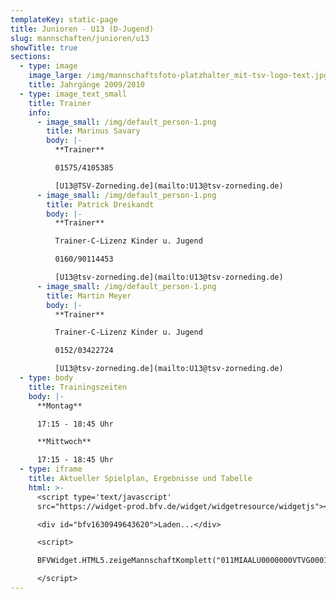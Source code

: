 ```yaml
---
templateKey: static-page
title: Junioren - U13 (D-Jugend)
slug: mannschaften/junioren/u13
showTitle: true
sections:
  - type: image
    image_large: /img/mannschaftsfoto-platzhalter_mit-tsv-logo-text.jpg
    title: Jahrgänge 2009/2010
  - type: image_text_small
    title: Trainer
    info:
      - image_small: /img/default_person-1.png
        title: Marinus Savary
        body: |-
          **Trainer**

          01575/4105385

          [U13@TSV-Zorneding.de](mailto:U13@tsv-zorneding.de)
      - image_small: /img/default_person-1.png
        title: Patrick Dreikandt
        body: |-
          **Trainer**

          Trainer-C-Lizenz Kinder u. Jugend

          0160/90114453

          [U13@tsv-zorneding.de](mailto:U13@tsv-zorneding.de)
      - image_small: /img/default_person-1.png
        title: Martin Meyer
        body: |-
          **Trainer**

          Trainer-C-Lizenz Kinder u. Jugend

          0152/03422724

          [U13@tsv-zorneding.de](mailto:U13@tsv-zorneding.de)
  - type: body
    title: Trainingszeiten
    body: |-
      **Montag**

      17:15 - 18:45 Uhr

      **Mittwoch**

      17:15 - 18:45 Uhr
  - type: iframe
    title: Aktueller Spielplan, Ergebnisse und Tabelle
    html: >-
      <script type='text/javascript'
      src="https://widget-prod.bfv.de/widget/widgetresource/widgetjs"></script>

      <div id="bfv1630949643620">Laden...</div>

      <script>

      BFVWidget.HTML5.zeigeMannschaftKomplett("011MIAALU0000000VTVG0001VTR8C1K7", "bfv1630949643620", { height: "800", width: "350", selectedTab:BFVWidget.HTML5.mannschaftTabs.spiele, colorResults: "undefined" , colorNav: "undefined" , colorClubName : "undefined" , backgroundNav: "undefined"});

      </script>
---
```

